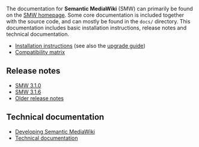 
The documentation for **Semantic MediaWiki** (SMW) can primarily be found on the [SMW homepage](https://www.semantic-mediawiki.org). Some core documentation is included together with the source code, and can mostly be found in the
`docs/` directory. This documentation includes basic installation instructions, release notes and
technical documentation.

* [Installation instructions](INSTALL.md) (see also the [upgrade guide](https://www.semantic-mediawiki.org/wiki/Help:Installation))
* [Compatibility matrix](COMPATIBILITY.md)

## Release notes

* [SMW 3.1.0](releasenotes/RELEASE-NOTES-3.1.0.md)
* [SMW 3.1.6](releasenotes/RELEASE-NOTES-3.1.6.md)
* [Older release notes](releasenotes/README.md)

## Technical documentation

* [Developing Semantic MediaWiki](architecture/README.md)
* [Technical documentation](technical/README.md)

